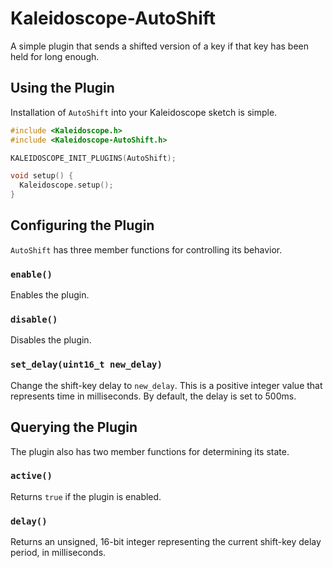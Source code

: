 # Kaleidoscope-AutoShift

A simple plugin that sends a shifted version of a key if that key has been held for long enough.

## Using the Plugin

Installation of `AutoShift` into your Kaleidoscope sketch is simple.

```c++
#include <Kaleidoscope.h>
#include <Kaleidoscope-AutoShift.h>

KALEIDOSCOPE_INIT_PLUGINS(AutoShift);

void setup() {
  Kaleidoscope.setup();
}
```

## Configuring the Plugin

`AutoShift` has three member functions for controlling its behavior.

### `enable()`

Enables the plugin.

### `disable()`

Disables the plugin.

### `set_delay(uint16_t new_delay)`

Change the shift-key delay to `new_delay`. This is a positive integer value that represents time in milliseconds. By default, the delay is set to 500ms.

## Querying the Plugin

The plugin also has two member functions for determining its state.

### `active()`

Returns `true` if the plugin is enabled.

### `delay()`

Returns an unsigned, 16-bit integer representing the current shift-key delay period, in milliseconds.